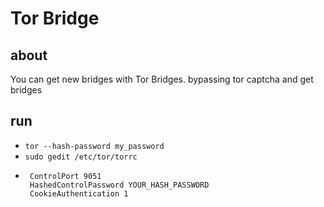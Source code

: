# Tor Bridge

## about
You can get new bridges with Tor Bridges. bypassing tor captcha and get bridges

## run
-  `tor --hash-password my_password`
-  `sudo gedit /etc/tor/torrc`
-  ```
    ControlPort 9051
    HashedControlPassword YOUR_HASH_PASSWORD
    CookieAuthentication 1
    ```
